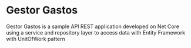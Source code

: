 # Gestor Gastos
Gestor Gastos is a sample API REST application developed on Net Core using a service and repository layer to access data with Entity Framework with UnitOfWork pattern
